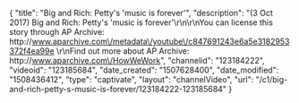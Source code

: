 {
    "title": "Big and Rich: Petty's 'music is forever'",
    "description": "(3 Oct 2017) Big and Rich: Petty's 'music is forever'\r\n\r\nYou can license this story through AP Archive: http:\/\/www.aparchive.com\/metadata\/youtube\/c847691243e6a5e3182953372f4ea99e \r\nFind out more about AP Archive: http:\/\/www.aparchive.com\/HowWeWork",
    "channelid": "123184222",
    "videoid": "123185684",
    "date_created": "1507628400",
    "date_modified": "1508436412",
    "type": "captivate",
    "layout": "channelVideo",
    "url": "\/c1\/big-and-rich-petty-s-music-is-forever\/123184222-123185684"
}